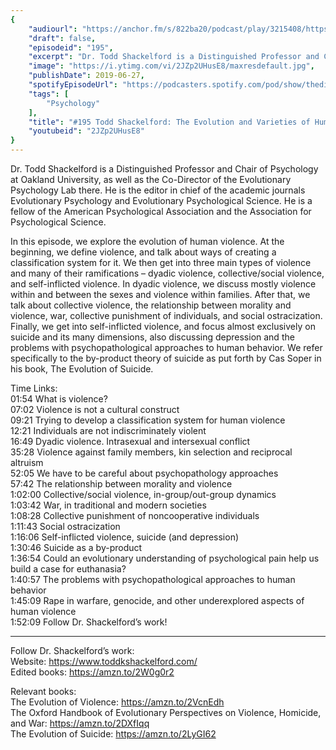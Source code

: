 ```yaml
---
{
	"audiourl": "https://anchor.fm/s/822ba20/podcast/play/3215408/https%3A%2F%2Fd3ctxlq1ktw2nl.cloudfront.net%2Fproduction%2F2019-4-12%2F14623319-44100-2-41f3bc647f1e9.m4a",
	"draft": false,
	"episodeid": "195",
	"excerpt": "Dr. Todd Shackelford is a Distinguished Professor and Chair of Psychology at Oakland University, as well as the Co-Director of the Evolutionary Psychology Lab there. He is the editor in chief of the academic journals Evolutionary Psychology and Evolutionary Psychological Science. He is a fellow of the American Psychological Association and the Association for Psychological Science.",
	"image": "https://i.ytimg.com/vi/2JZp2UHusE8/maxresdefault.jpg",
	"publishDate": 2019-06-27,
	"spotifyEpisodeUrl": "https://podcasters.spotify.com/pod/show/thedissenter/episodes/195-Todd-Shackelford-The-Evolution-and-Varieties-of-Human-Violence-e40kjg",
	"tags": [
		"Psychology"
	],
	"title": "#195 Todd Shackelford: The Evolution and Varieties of Human Violence",
	"youtubeid": "2JZp2UHusE8"
}
---
```

Dr. Todd Shackelford is a Distinguished Professor and Chair of Psychology at Oakland University, as well as the Co-Director of the Evolutionary Psychology Lab there. He is the editor in chief of the academic journals Evolutionary Psychology and Evolutionary Psychological Science. He is a fellow of the American Psychological Association and the Association for Psychological Science.

In this episode, we explore the evolution of human violence. At the beginning, we define violence, and talk about ways of creating a classification system for it. We then get into three main types of violence and many of their ramifications – dyadic violence, collective/social violence, and self-inflicted violence. In dyadic violence, we discuss mostly violence within and between the sexes and violence within families. After that, we talk about collective violence, the relationship between morality and violence, war, collective punishment of individuals, and social ostracization. Finally, we get into self-inflicted violence, and focus almost exclusively on suicide and its many dimensions, also discussing depression and the problems with psychopathological approaches to human behavior. We refer specifically to the by-product theory of suicide as put forth by Cas Soper in his book, The Evolution of Suicide.

Time Links:  
<time>01:54</time> What is violence?  
<time>07:02</time> Violence is not a cultural construct                                                             
<time>09:21</time> Trying to develop a classification system for human violence                                               
<time>12:21</time> Individuals are not indiscriminately violent                                               
<time>16:49</time> Dyadic violence. Intrasexual and intersexual conflict                                                      
<time>35:28</time> Violence against family members, kin selection and reciprocal altruism              
<time>52:05</time> We have to be careful about psychopathology approaches              
<time>57:42</time> The relationship between morality and violence  
<time>1:02:00</time> Collective/social violence, in-group/out-group dynamics        
<time>1:03:42</time> War, in traditional and modern societies  
<time>1:08:28</time> Collective punishment of noncooperative individuals    
<time>1:11:43</time> Social ostracization  
<time>1:16:06</time> Self-inflicted violence, suicide (and depression)  
<time>1:30:46</time> Suicide as a by-product  
<time>1:36:54</time> Could an evolutionary understanding of psychological pain help us build a case for euthanasia?  
<time>1:40:57</time> The problems with psychopathological approaches to human behavior  
<time>1:45:09</time> Rape in warfare, genocide, and other underexplored aspects of human violence                                    
<time>1:52:09</time> Follow Dr. Shackelford’s work!

---

Follow Dr. Shackelford’s work:  
Website: https://www.toddkshackelford.com/  
Edited books: https://amzn.to/2W0g0r2

Relevant books:  
The Evolution of Violence: https://amzn.to/2VcnEdh  
The Oxford Handbook of Evolutionary Perspectives on Violence, Homicide, and War: https://amzn.to/2DXfIqq  
The Evolution of Suicide: https://amzn.to/2LyGI62
